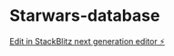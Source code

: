 # Starwars-database

[Edit in StackBlitz next generation editor ⚡️](https://stackblitz.com/~/github.com/Mackehacke/Starwars-database)